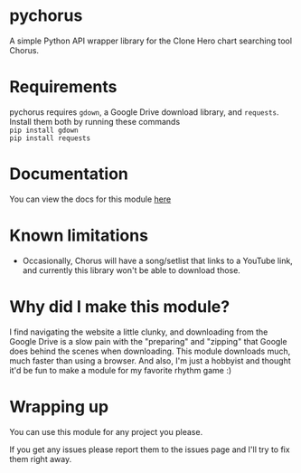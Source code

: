 # pychorus
A simple Python API wrapper library for the Clone Hero chart searching tool Chorus.

# Requirements
pychorus requires `gdown`, a Google Drive download library, and `requests`.<br>
Install them both by running these commands<br>
`pip install gdown`<br>
`pip install requests`<br>

# Documentation
You can view the docs for this module [here](https://github.com/expliked/pychorus/blob/main/docs.md)
# Known limitations
- Occasionally, Chorus will have a song/setlist that links to a YouTube link, and currently this library won't be able to download those.

# Why did I make this module?
I find navigating the website a little clunky, and downloading from the Google Drive is a slow pain with the "preparing" and "zipping" that Google does behind the scenes when downloading. This module downloads much, much faster than using a browser. And also, I'm just a hobbyist and thought it'd be fun to make a module for my favorite rhythm game :)

# Wrapping up
You can use this module for any project you please.

If you get any issues please report them to the issues page and I'll try to fix them right away.
